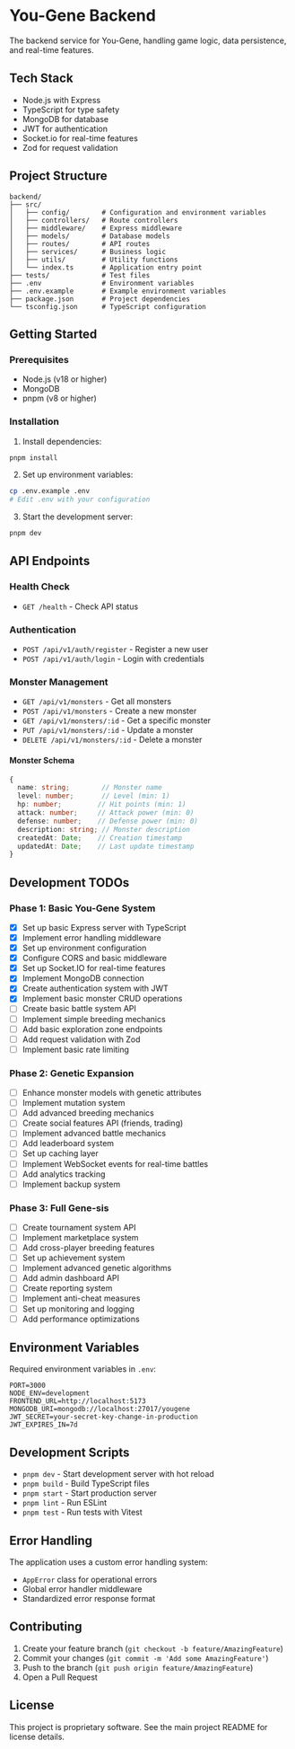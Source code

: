 # You-Gene Backend

The backend service for You-Gene, handling game logic, data persistence, and real-time features.

## Tech Stack

- Node.js with Express
- TypeScript for type safety
- MongoDB for database
- JWT for authentication
- Socket.io for real-time features
- Zod for request validation

## Project Structure

```
backend/
├── src/
│   ├── config/        # Configuration and environment variables
│   ├── controllers/   # Route controllers
│   ├── middleware/    # Express middleware
│   ├── models/        # Database models
│   ├── routes/        # API routes
│   ├── services/      # Business logic
│   ├── utils/         # Utility functions
│   └── index.ts       # Application entry point
├── tests/             # Test files
├── .env               # Environment variables
├── .env.example       # Example environment variables
├── package.json       # Project dependencies
└── tsconfig.json      # TypeScript configuration
```

## Getting Started

### Prerequisites
- Node.js (v18 or higher)
- MongoDB
- pnpm (v8 or higher)

### Installation

1. Install dependencies:
```bash
pnpm install
```

2. Set up environment variables:
```bash
cp .env.example .env
# Edit .env with your configuration
```

3. Start the development server:
```bash
pnpm dev
```

## API Endpoints

### Health Check
- `GET /health` - Check API status

### Authentication
- `POST /api/v1/auth/register` - Register a new user
- `POST /api/v1/auth/login` - Login with credentials

### Monster Management
- `GET /api/v1/monsters` - Get all monsters
- `POST /api/v1/monsters` - Create a new monster
- `GET /api/v1/monsters/:id` - Get a specific monster
- `PUT /api/v1/monsters/:id` - Update a monster
- `DELETE /api/v1/monsters/:id` - Delete a monster

#### Monster Schema
```typescript
{
  name: string;        // Monster name
  level: number;       // Level (min: 1)
  hp: number;         // Hit points (min: 1)
  attack: number;     // Attack power (min: 0)
  defense: number;    // Defense power (min: 0)
  description: string; // Monster description
  createdAt: Date;    // Creation timestamp
  updatedAt: Date;    // Last update timestamp
}
```

## Development TODOs

### Phase 1: Basic You-Gene System
- [x] Set up basic Express server with TypeScript
- [x] Implement error handling middleware
- [x] Set up environment configuration
- [x] Configure CORS and basic middleware
- [x] Set up Socket.IO for real-time features
- [x] Implement MongoDB connection
- [x] Create authentication system with JWT
- [x] Implement basic monster CRUD operations
- [ ] Create basic battle system API
- [ ] Implement simple breeding mechanics
- [ ] Add basic exploration zone endpoints
- [ ] Add request validation with Zod
- [ ] Implement basic rate limiting

### Phase 2: Genetic Expansion
- [ ] Enhance monster models with genetic attributes
- [ ] Implement mutation system
- [ ] Add advanced breeding mechanics
- [ ] Create social features API (friends, trading)
- [ ] Implement advanced battle mechanics
- [ ] Add leaderboard system
- [ ] Set up caching layer
- [ ] Implement WebSocket events for real-time battles
- [ ] Add analytics tracking
- [ ] Implement backup system

### Phase 3: Full Gene-sis
- [ ] Create tournament system API
- [ ] Implement marketplace system
- [ ] Add cross-player breeding features
- [ ] Set up achievement system
- [ ] Implement advanced genetic algorithms
- [ ] Add admin dashboard API
- [ ] Create reporting system
- [ ] Implement anti-cheat measures
- [ ] Set up monitoring and logging
- [ ] Add performance optimizations

## Environment Variables

Required environment variables in `.env`:
```
PORT=3000
NODE_ENV=development
FRONTEND_URL=http://localhost:5173
MONGODB_URI=mongodb://localhost:27017/yougene
JWT_SECRET=your-secret-key-change-in-production
JWT_EXPIRES_IN=7d
```

## Development Scripts

- `pnpm dev` - Start development server with hot reload
- `pnpm build` - Build TypeScript files
- `pnpm start` - Start production server
- `pnpm lint` - Run ESLint
- `pnpm test` - Run tests with Vitest

## Error Handling

The application uses a custom error handling system:
- `AppError` class for operational errors
- Global error handler middleware
- Standardized error response format

## Contributing

1. Create your feature branch (`git checkout -b feature/AmazingFeature`)
2. Commit your changes (`git commit -m 'Add some AmazingFeature'`)
3. Push to the branch (`git push origin feature/AmazingFeature`)
4. Open a Pull Request

## License

This project is proprietary software. See the main project README for license details. 